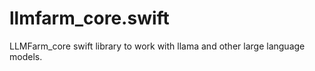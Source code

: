 # llmfarm_core.swift
LLMFarm_core swift library to work with llama and other large language models.
